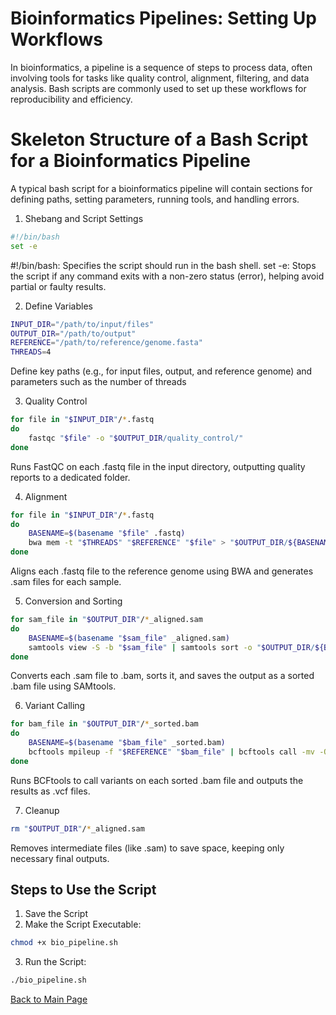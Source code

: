 # Bioinformatics Pipelines: Setting Up Workflows

In bioinformatics, a pipeline is a sequence of steps to process data, often involving tools for tasks like quality control, alignment, filtering, and data analysis. Bash scripts are commonly used to set up these workflows for reproducibility and efficiency.

# Skeleton Structure of a Bash Script for a Bioinformatics Pipeline

A typical bash script for a bioinformatics pipeline will contain sections for defining paths, setting parameters, running tools, and handling errors.

1. Shebang and Script Settings

```bash 
#!/bin/bash
set -e
```
#!/bin/bash: Specifies the script should run in the bash shell.
set -e: Stops the script if any command exits with a non-zero status (error), helping avoid partial or faulty results.

2. Define Variables 

```bash 
INPUT_DIR="/path/to/input/files"
OUTPUT_DIR="/path/to/output"
REFERENCE="/path/to/reference/genome.fasta"
THREADS=4
```

Define key paths (e.g., for input files, output, and reference genome) and parameters such as the number of threads

3. Quality Control

```bash 
for file in "$INPUT_DIR"/*.fastq
do
    fastqc "$file" -o "$OUTPUT_DIR/quality_control/"
done
```
Runs FastQC on each .fastq file in the input directory, outputting quality reports to a dedicated folder.

4. Alignment

```bash 
for file in "$INPUT_DIR"/*.fastq
do
    BASENAME=$(basename "$file" .fastq)
    bwa mem -t "$THREADS" "$REFERENCE" "$file" > "$OUTPUT_DIR/${BASENAME}_aligned.sam"
done
```
Aligns each .fastq file to the reference genome using BWA and generates .sam files for each sample.

5. Conversion and Sorting

```bash 
for sam_file in "$OUTPUT_DIR"/*_aligned.sam
do
    BASENAME=$(basename "$sam_file" _aligned.sam)
    samtools view -S -b "$sam_file" | samtools sort -o "$OUTPUT_DIR/${BASENAME}_sorted.bam"
done
```
Converts each .sam file to .bam, sorts it, and saves the output as a sorted .bam file using SAMtools.

6. Variant Calling

```bash 
for bam_file in "$OUTPUT_DIR"/*_sorted.bam
do
    BASENAME=$(basename "$bam_file" _sorted.bam)
    bcftools mpileup -f "$REFERENCE" "$bam_file" | bcftools call -mv -Ov -o "$OUTPUT_DIR/${BASENAME}_variants.vcf"
done
```
Runs BCFtools to call variants on each sorted .bam file and outputs the results as .vcf files.

7. Cleanup 

```bash 
rm "$OUTPUT_DIR"/*_aligned.sam
```
Removes intermediate files (like .sam) to save space, keeping only necessary final outputs.

## Steps to Use the Script

1. Save the Script
2. Make the Script Executable:

```bash 
chmod +x bio_pipeline.sh
```

3. Run the Script:

```bash 
./bio_pipeline.sh
```

[Back to Main Page](../README.md)